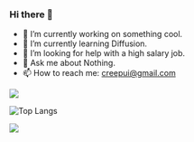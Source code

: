 ### Hi there 👋

- 🔭 I’m currently working on something cool.
- 🌱 I’m currently learning Diffusion.
- 🤔 I’m looking for help with a high salary job.
- 💬 Ask me about Nothing.
- 📫 How to reach me: creepui@gmail.com

![](https://github-readme-stats.vercel.app/api?username=Hammer-888&show_icons=true&theme=transparent)

![Top Langs](https://github-readme-stats.vercel.app/api/top-langs/?username=Hammer-888&layout=compact&theme=tokyonight)

![](https://github-readme-activity-graph.cyclic.app/graph?username=Hammer-888&theme=dracula)
